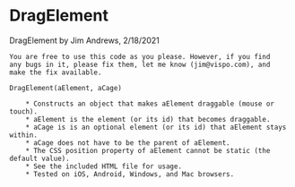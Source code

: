 # DragElement

DragElement by Jim Andrews, 2/18/2021

    You are free to use this code as you please. However, if you find
    any bugs in it, please fix them, let me know (jim@vispo.com), and 
    make the fix available. 

	DragElement(aElement, aCage) 

        * Constructs an object that makes aElement draggable (mouse or touch). 
        * aElement is the element (or its id) that becomes draggable. 
        * aCage is is an optional element (or its id) that aElement stays within. 
        * aCage does not have to be the parent of aElement.
        * The CSS position property of aElement cannot be static (the default value).
	    * See the included HTML file for usage.
        * Tested on iOS, Android, Windows, and Mac browsers.
    
 

